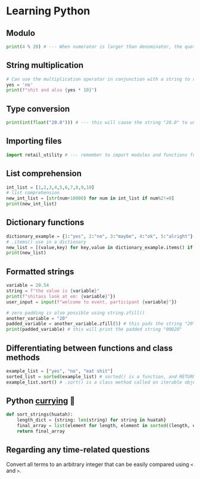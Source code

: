 # Learning Python

## Modulo
```python
print(4 % 20) # --- When numerator is larger than denominator, the quotient will be the remainder returned by modulo operator, in this case 4
```

## String multiplication
```python
# Can use the multiplication operator in conjunction with a string to repeatedly print the same string
yes = 'no'
print(f"shit and also {yes * 10}")
```
## Type conversion

```python
print(int(float("20.0"))) # --- this will cause the string "20.0" to undergo type conversion to the float 20.0, which is then type converted to the int 20 (no decimal places), so this will print the int 20 to the console
```

## Importing files

```python
import retail_utility # --- remember to import modules and functions from diff files by using 'import FILENAME' 
```

## List comprehension

```python
int_list = [1,2,3,4,5,6,7,8,9,10]
# list comprehension
new_int_list = [str(num+10000) for num in int_list if num%2!=0]
print(new_int_list)
```

## Dictionary functions

```python
dictionary_example = {1:"yes", 2:"no", 3:"maybe", 4:"ok", 5:"alright"}
# .items() use in a dictionary
new_list = [(value,key) for key,value in dictionary_example.items() if key%2!=0]
print(new_list)
```

## Formatted strings

```python
variable = 20.54
string = f"the value is {variable}"
print(f"shitass look at em: {variable}"})
user_input = input(f"welcome to event, participant {variable}"})

# zero padding is also possible using string.zfill()
another_variable = "20"
padded_variable = another_variable.zfill(5) # this pads the string "20" up to five digits including existing ones
print(padded_variable) # this will print the padded string "00020"
```

## Differentiating between functions and class methods

```python
example_list = ["yes", "no", "eat shit"]
sorted_list = sorted(example_list) # sorted() is a function, and RETURNS a copy of the new sorted list
example_list.sort() # .sort() is a class method called on iterable objects that can be sorted, and does NOT return any value, instead mutating the original list
```

## Python [currying](https://towardsdatascience.com/what-is-currying-in-programming-56fd57103431) 🍛
```python
def sort_strings(huatah):
    length_dict = {string: len(string) for string in huatah}
    final_array = list(element for length, element in sorted((length, element) for element, length in length_dict.items()))
    return final_array
```

## Regarding any time-related questions

Convert all terms to an arbitrary integer that can be easily compared using `<` and `>`.
